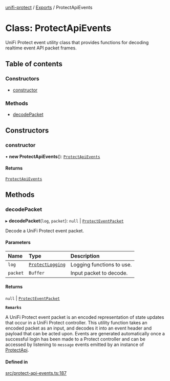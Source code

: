 [unifi-protect](../README.md) / [Exports](../modules.md) / ProtectApiEvents

# Class: ProtectApiEvents

UniFi Protect event utility class that provides functions for decoding realtime event API packet frames.

## Table of contents

### Constructors

- [constructor](ProtectApiEvents.md#constructor)

### Methods

- [decodePacket](ProtectApiEvents.md#decodepacket)

## Constructors

### constructor

• **new ProtectApiEvents**(): [`ProtectApiEvents`](ProtectApiEvents.md)

#### Returns

[`ProtectApiEvents`](ProtectApiEvents.md)

## Methods

### decodePacket

▸ **decodePacket**(`log`, `packet`): ``null`` \| [`ProtectEventPacket`](../modules.md#protecteventpacket)

Decode a UniFi Protect event packet.

#### Parameters

| Name | Type | Description |
| :------ | :------ | :------ |
| `log` | [`ProtectLogging`](../interfaces/ProtectLogging.md) | Logging functions to use. |
| `packet` | `Buffer` | Input packet to decode. |

#### Returns

``null`` \| [`ProtectEventPacket`](../modules.md#protecteventpacket)

**`Remarks`**

A UniFi Protect event packet is an encoded representation of state updates that occur in a UniFi Protect controller. This utility function takes an
  encoded packet as an input, and decodes it into an event header and payload that can be acted upon. Events are generated automatically once a successful
  login has been made to a Protect controller and can be accessed by listening to `message` events emitted by an instance of [ProtectApi](ProtectApi.md).

#### Defined in

[src/protect-api-events.ts:187](https://github.com/hjdhjd/unifi-protect/blob/f89bcca/src/protect-api-events.ts#L187)

